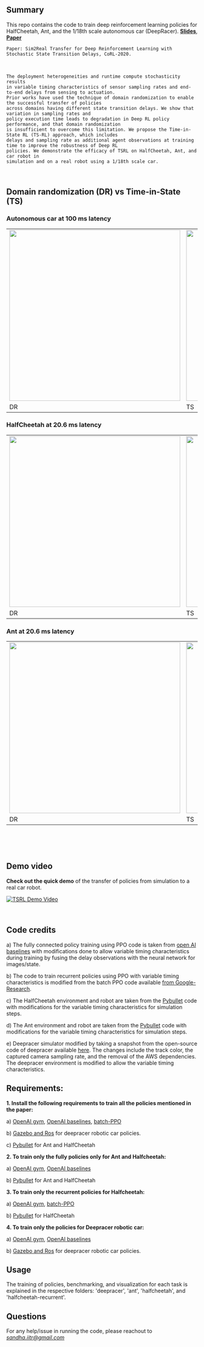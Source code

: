## Summary
This repo contains the code to train deep reinforcement learning policies for HalfCheetah, Ant, and the 1/18th scale autonomous car (DeepRacer). 
**[Slides](https://www.youtube.com/watch?v=rUTs2T_3A5Q&feature=emb_title)**,    **[Paper](https://corlconf.github.io/corl2020/paper_219/)**

```
Paper: Sim2Real Transfer for Deep Reinforcement Learning with Stochastic State Transition Delays, CoRL-2020.
```

</br>

```
The deployment heterogeneities and runtime compute stochasticity results 
in variable timing characteristics of sensor sampling rates and end-to-end delays from sensing to actuation. 
Prior works have used the technique of domain randomization to enable the successful transfer of policies 
across domains having different state transition delays. We show that variation in sampling rates and 
policy execution time leads to degradation in Deep RL policy performance, and that domain randomization 
is insufficient to overcome this limitation. We propose the Time-in-State RL (TS-RL) approach, which includes 
delays and sampling rate as additional agent observations at training time to improve the robustness of Deep RL 
policies. We demonstrate the efficacy of TSRL on HalfCheetah, Ant, and car robot in 
simulation and on a real robot using a 1/18th scale car.
```

</br>

## Domain randomization (DR) vs Time-in-State (TS) 

### Autonomous car at 100 ms latency
<table>
  <tr>
    <td> <img src="Short_Dr_video.gif" width="450"/></td>
    <td> <img src="Short_TS_video.gif" width="450"/></td>
   </tr> 
   <tr>
    <td>DR</td>
    <td>TS</td>
   </tr> 
</table>

### HalfCheetah at 20.6 ms latency
<table>
  <tr>
    <td> <img src="Ch_DR_5x.gif" width="450"/></td>
    <td> <img src="Ch_TS_5x.gif" width="450"/></td>
   </tr> 
  <tr>
    <td>DR</td>
    <td>TS</td>
   </tr> 
</table>

### Ant at 20.6 ms latency
<table>
  <tr>
    <td> <img src="Ant_DR_5x.gif" width="450"/></td>
    <td> <img src="Ant_TS_5x.gif" width="450"/></td>
   </tr> 
  <tr>
    <td>DR</td>
    <td>TS</td>
   </tr> 
</table>

</br>
</br>
</br>

## Demo video
**Check out the quick demo** of the transfer of policies from simulation to a real car robot.

[![TSRL Demo Video](demo_pic.png)](https://www.youtube.com/watch?v=5PlOerNRA9k)


</br>

## Code credits

a) The fully connected policy training using PPO code is taken from [open AI baselines](https://github.com/openai/baselines) with modifications done to allow
variable timing characteristics during training by fusing the delay observations with the neural network for images/state.

b) The code to train recurrent policies using PPO with variable timing characteristics is modified from the batch PPO code available [from Google-Research](https://github.com/google-research/batch-ppo).

c) The HalfCheetah environment and robot are taken from the [Pybullet](https://github.com/bulletphysics/bullet3) code with modifications for the variable timing characteristics for simulation steps.

d) The Ant environment and robot are taken from the [Pybullet](https://github.com/bulletphysics/bullet3) code with modifications for the variable timing characteristics for simulation steps.

e) Deepracer simulator modified by taking a snapshot from the open-source code of deepracer available [here](https://github.com/aws-robotics/aws-robomaker-sample-application-deepracer).
The changes include the track color, the captured camera sampling rate, and the removal of the AWS dependencies. The deepracer environment is modified to allow the variable timing characteristics.


## Requirements:
**1. Install the following requirements to train all the policies mentioned in the paper:**

a) [OpenAI gym](https://github.com/openai/gym), [OpenAI baselines](https://github.com/openai/baselines), [batch-PPO](https://github.com/google-research/batch-ppo)

b) [Gazebo and Ros](http://gazebosim.org/) for deepracer robotic car policies.

c) [Pybullet](https://github.com/bulletphysics/bullet3) for Ant and HalfCheetah


**2. To train only the fully policies only for Ant and Halfcheetah:**

a) [OpenAI gym](https://github.com/openai/gym), [OpenAI baselines](https://github.com/openai/baselines)

b) [Pybullet](https://github.com/bulletphysics/bullet3) for Ant and HalfCheetah

**3. To train only the recurrent policies for Halfcheetah:**

a) [OpenAI gym](https://github.com/openai/gym), [batch-PPO](https://github.com/google-research/batch-ppo)

b) [Pybullet](https://github.com/bulletphysics/bullet3) for HalfCheetah

**4. To train only the policies for Deepracer robotic car:**

a) [OpenAI gym](https://github.com/openai/gym), [OpenAI baselines](https://github.com/openai/baselines)

b) [Gazebo and Ros](http://gazebosim.org/) for deepracer robotic car policies.


## Usage
The training of policies, benchmarking, and visualization for each task is explained in the respective folders: 'deepracer', 'ant', 'halfcheetah', and 'halfcheetah-recurrent'.

## Questions
For any help/issue in running the code, please reachout to *sandha.iitr@gmail.com*
